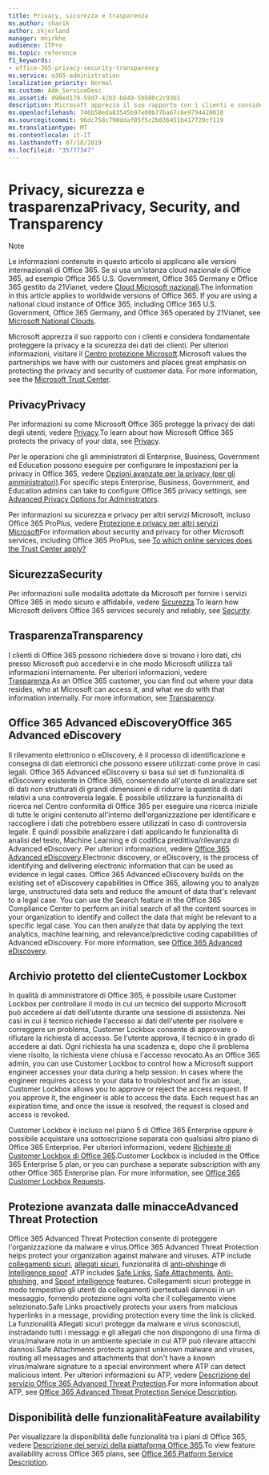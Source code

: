 ```yaml
---
title: Privacy, sicurezza e trasparenza
ms.author: sharik
author: skjerland
manager: mnirkhe
audience: ITPro
ms.topic: reference
f1_keywords:
- office-365-privacy-security-transparency
ms.service: o365-administration
localization_priority: Normal
ms.custom: Adm_ServiceDesc
ms.assetid: d90ed179-59d7-42b3-b849-5b580c2c93b1
description: Microsoft apprezza il suo rapporto con i clienti e considera fondamentale proteggere la privacy e la sicurezza dei dati dei clienti. Per ulteriori informazioni, visitare il Centro protezione Microsoft.
ms.openlocfilehash: 746b58eda83545b97e00b77ba67c6e9794420018
ms.sourcegitcommit: 96dc758c790ddaf05f5c2b836451b417729cf119
ms.translationtype: MT
ms.contentlocale: it-IT
ms.lasthandoff: 07/18/2019
ms.locfileid: "35777347"
---
```

# <a name="privacy-security-and-transparency"></a><span data-ttu-id="c3861-104">Privacy, sicurezza e trasparenza</span><span class="sxs-lookup"><span data-stu-id="c3861-104">Privacy, Security, and Transparency</span></span>

> [!NOTE]
> <span data-ttu-id="c3861-p102">Le informazioni contenute in questo articolo si applicano alle versioni internazionali di Office 365. Se si usa un'istanza cloud nazionale di Office 365, ad esempio Office 365 U.S. Government, Office 365 Germany e Office 365 gestito da 21Vianet, vedere [Cloud Microsoft nazionali](https://go.microsoft.com/fwlink/?linkid=841582).</span><span class="sxs-lookup"><span data-stu-id="c3861-p102">The information in this article applies to worldwide versions of Office 365. If you are using a national cloud instance of Office 365, including Office 365 U.S. Government, Office 365 Germany, and Office 365 operated by 21Vianet, see [Microsoft National Clouds](https://go.microsoft.com/fwlink/?linkid=841582).</span></span> 
  
<span data-ttu-id="c3861-p103">Microsoft apprezza il suo rapporto con i clienti e considera fondamentale proteggere la privacy e la sicurezza dei dati dei clienti. Per ulteriori informazioni, visitare il [Centro protezione Microsoft](http://go.microsoft.com/fwlink/?LinkID=717951&amp;clcid=0x409).</span><span class="sxs-lookup"><span data-stu-id="c3861-p103">Microsoft values the partnerships we have with our customers and places great emphasis on protecting the privacy and security of customer data. For more information, see the [Microsoft Trust Center](http://go.microsoft.com/fwlink/?LinkID=717951&amp;clcid=0x409).</span></span>
  
## <a name="privacy"></a><span data-ttu-id="c3861-109">Privacy</span><span class="sxs-lookup"><span data-stu-id="c3861-109">Privacy</span></span>

<span data-ttu-id="c3861-110">Per informazioni su come Microsoft Office 365 protegge la privacy dei dati degli utenti, vedere [Privacy](http://go.microsoft.com/fwlink/?LinkID=717953&amp;clcid=0x409).</span><span class="sxs-lookup"><span data-stu-id="c3861-110">To learn about how Microsoft Office 365 protects the privacy of your data, see [Privacy](http://go.microsoft.com/fwlink/?LinkID=717953&amp;clcid=0x409).</span></span> 
  
<span data-ttu-id="c3861-111">Per le operazioni che gli amministratori di Enterprise, Business, Government ed Education possono eseguire per configurare le impostazioni per la privacy in Office 365, vedere [Opzioni avanzate per la privacy (per gli amministratori)](https://go.microsoft.com/fwlink/p/?LinkID=285202).</span><span class="sxs-lookup"><span data-stu-id="c3861-111">For specific steps Enterprise, Business, Government, and Education admins can take to configure Office 365 privacy settings, see [Advanced Privacy Options for Administrators](https://go.microsoft.com/fwlink/p/?LinkID=285202).</span></span>
  
<span data-ttu-id="c3861-112">Per informazioni su sicurezza e privacy per altri servizi Microsoft, incluso Office 365 ProPlus, vedere [Protezione e privacy per altri servizi Microsoft](https://www.microsoft.com/trustcenter/default.aspx)</span><span class="sxs-lookup"><span data-stu-id="c3861-112">For information about security and privacy for other Microsoft services, including Office 365 ProPlus, see [To which online services does the Trust Center apply?](https://www.microsoft.com/trustcenter/default.aspx)</span></span>
  
## <a name="security"></a><span data-ttu-id="c3861-113">Sicurezza</span><span class="sxs-lookup"><span data-stu-id="c3861-113">Security</span></span>

<span data-ttu-id="c3861-114">Per informazioni sulle modalità adottate da Microsoft per fornire i servizi Office 365 in modo sicuro e affidabile, vedere [Sicurezza](http://go.microsoft.com/fwlink/?LinkID=717954&amp;clcid=0x409).</span><span class="sxs-lookup"><span data-stu-id="c3861-114">To learn how Microsoft delivers Office 365 services securely and reliably, see [Security](http://go.microsoft.com/fwlink/?LinkID=717954&amp;clcid=0x409).</span></span>
  
## <a name="transparency"></a><span data-ttu-id="c3861-115">Trasparenza</span><span class="sxs-lookup"><span data-stu-id="c3861-115">Transparency</span></span>

<span data-ttu-id="c3861-p104">I clienti di Office 365 possono richiedere dove si trovano i loro dati, chi presso Microsoft può accedervi e in che modo Microsoft utilizza tali informazioni internamente. Per ulteriori informazioni, vedere [Trasparenza](http://go.microsoft.com/fwlink/?LinkID=717955&amp;clcid=0x409).</span><span class="sxs-lookup"><span data-stu-id="c3861-p104">As an Office 365 customer, you can find out where your data resides, who at Microsoft can access it, and what we do with that information internally. For more information, see [Transparency](http://go.microsoft.com/fwlink/?LinkID=717955&amp;clcid=0x409).</span></span>
  
## <a name="office-365-advanced-ediscovery"></a><span data-ttu-id="c3861-118">Office 365 Advanced eDiscovery</span><span class="sxs-lookup"><span data-stu-id="c3861-118">Office 365 Advanced eDiscovery</span></span>

<span data-ttu-id="c3861-p105">Il rilevamento elettronico o eDiscovery, è il processo di identificazione e consegna di dati elettronici che possono essere utilizzati come prove in casi legali. Office 365 Advanced eDiscovery si basa sul set di funzionalità di eDiscovery esistente in Office 365, consentendo all'utente di analizzare set di dati non strutturati di grandi dimensioni e di ridurre la quantità di dati relativi a una controversia legale. È possibile utilizzare la funzionalità di ricerca nel Centro conformità di Office 365 per eseguire una ricerca iniziale di tutte le origini contenuto all'interno dell'organizzazione per identificare e raccogliere i dati che potrebbero essere utilizzati in caso di controversia legale. È quindi possibile analizzare i dati applicando le funzionalità di analisi del testo, Machine Learning e di codifica predittiva/rilevanza di Advanced eDiscovery. Per ulteriori informazioni, vedere [Office 365 Advanced eDiscovery](http://go.microsoft.com/fwlink/?LinkID=717971&amp;clcid=0x409).</span><span class="sxs-lookup"><span data-stu-id="c3861-p105">Electronic discovery, or eDiscovery, is the process of identifying and delivering electronic information that can be used as evidence in legal cases. Office 365 Advanced eDiscovery builds on the existing set of eDiscovery capabilities in Office 365, allowing you to analyze large, unstructured data sets and reduce the amount of data that's relevant to a legal case. You can use the Search feature in the Office 365 Compliance Center to perform an initial search of all the content sources in your organization to identify and collect the data that might be relevant to a specific legal case. You can then analyze that data by applying the text analytics, machine learning, and relevance/predictive coding capabilities of Advanced eDiscovery. For more information, see [Office 365 Advanced eDiscovery](http://go.microsoft.com/fwlink/?LinkID=717971&amp;clcid=0x409).</span></span>
  
## <a name="customer-lockbox"></a><span data-ttu-id="c3861-124">Archivio protetto del cliente</span><span class="sxs-lookup"><span data-stu-id="c3861-124">Customer Lockbox</span></span>

<span data-ttu-id="c3861-p106">In qualità di amministratore di Office 365, è possibile usare Customer Lockbox per controllare il modo in cui un tecnico del supporto Microsoft può accedere ai dati dell'utente durante una sessione di assistenza. Nei casi in cui il tecnico richiede l'accesso ai dati dell'utente per risolvere e correggere un problema, Customer Lockbox consente di approvare o rifiutare la richiesta di accesso. Se l'utente approva, il tecnico è in grado di accedere ai dati. Ogni richiesta ha una scadenza e, dopo che il problema viene risolto, la richiesta viene chiusa e l'accesso revocato.</span><span class="sxs-lookup"><span data-stu-id="c3861-p106">As an Office 365 admin, you can use Customer Lockbox to control how a Microsoft support engineer accesses your data during a help session. In cases where the engineer requires access to your data to troubleshoot and fix an issue, Customer Lockbox allows you to approve or reject the access request. If you approve it, the engineer is able to access the data. Each request has an expiration time, and once the issue is resolved, the request is closed and access is revoked.</span></span>
  
<span data-ttu-id="c3861-p107">Customer Lockbox è incluso nel piano 5 di Office 365 Enterprise oppure è possibile acquistare una sottoscrizione separata con qualsiasi altro piano di Office 365 Enterprise. Per ulteriori informazioni, vedere [Richieste di Customer Lockbox di Office 365](http://go.microsoft.com/fwlink/?LinkID=717969&amp;clcid=0x409).</span><span class="sxs-lookup"><span data-stu-id="c3861-p107">Customer Lockbox is included in the Office 365 Enterprise 5 plan, or you can purchase a separate subscription with any other Office 365 Enterprise plan. For more information, see [Office 365 Customer Lockbox Requests](http://go.microsoft.com/fwlink/?LinkID=717969&amp;clcid=0x409).</span></span>
  
## <a name="advanced-threat-protection"></a><span data-ttu-id="c3861-131">Protezione avanzata dalle minacce</span><span class="sxs-lookup"><span data-stu-id="c3861-131">Advanced Threat Protection</span></span>

<span data-ttu-id="c3861-132">Office 365 Advanced Threat Protection consente di proteggere l'organizzazione da malware e virus.</span><span class="sxs-lookup"><span data-stu-id="c3861-132">Office 365 Advanced Threat Protection helps protect your organization against malware and viruses.</span></span> <span data-ttu-id="c3861-133">ATP include [collegamenti sicuri](https://docs.microsoft.com/office365/securitycompliance/atp-safe-links), [allegati sicuri](https://docs.microsoft.com/office365/securitycompliance/atp-safe-attachments), funzionalità di [anti-phishing](https://docs.microsoft.com/office365/securitycompliance/atp-anti-phishing)e di [Intelligence spoof](https://docs.microsoft.com/office365/securitycompliance/learn-about-spoof-intelligence) .</span><span class="sxs-lookup"><span data-stu-id="c3861-133">ATP includes [Safe Links](https://docs.microsoft.com/office365/securitycompliance/atp-safe-links), [Safe Attachments](https://docs.microsoft.com/office365/securitycompliance/atp-safe-attachments), [Anti-phishing](https://docs.microsoft.com/office365/securitycompliance/atp-anti-phishing), and [Spoof intelligence](https://docs.microsoft.com/office365/securitycompliance/learn-about-spoof-intelligence) features.</span></span> <span data-ttu-id="c3861-134">Collegamenti sicuri protegge in modo tempestivo gli utenti da collegamenti ipertestuali dannosi in un messaggio, fornendo protezione ogni volta che il collegamento viene selezionato.</span><span class="sxs-lookup"><span data-stu-id="c3861-134">Safe Links proactively protects your users from malicious hyperlinks in a message, providing protection every time the link is clicked.</span></span> <span data-ttu-id="c3861-135">La funzionalità Allegati sicuri protegge da malware e virus sconosciuti, instradando tutti i messaggi e gli allegati che non dispongono di una firma di virus/malware nota in un ambiente speciale in cui ATP può rilevare attacchi dannosi.</span><span class="sxs-lookup"><span data-stu-id="c3861-135">Safe Attachments protects against unknown malware and viruses, routing all messages and attachments that don't have a known virus/malware signature to a special environment where ATP can detect malicious intent.</span></span> <span data-ttu-id="c3861-136">Per ulteriori informazioni su ATP, vedere [Descrizione del servizio Office 365 Advanced Threat Protection](../office-365-advanced-threat-protection-service-description.md).</span><span class="sxs-lookup"><span data-stu-id="c3861-136">For more information about ATP, see [Office 365 Advanced Threat Protection Service Description](../office-365-advanced-threat-protection-service-description.md).</span></span>
  
## <a name="feature-availability"></a><span data-ttu-id="c3861-137">Disponibilità delle funzionalità</span><span class="sxs-lookup"><span data-stu-id="c3861-137">Feature availability</span></span>

<span data-ttu-id="c3861-138">Per visualizzare la disponibilità delle funzionalità tra i piani di Office 365, vedere [Descrizione dei servizi della piattaforma Office 365](https://technet.microsoft.com/library/office-365-platform-service-description.aspx).</span><span class="sxs-lookup"><span data-stu-id="c3861-138">To view feature availability across Office 365 plans, see [Office 365 Platform Service Description](https://technet.microsoft.com/library/office-365-platform-service-description.aspx).</span></span>
  

